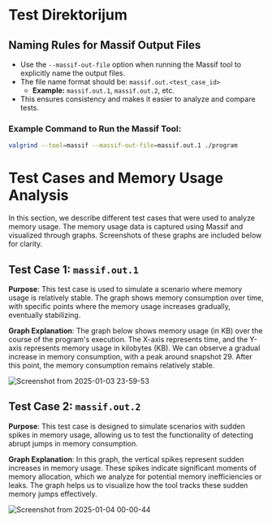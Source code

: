 # Test Direktorijum

## Naming Rules for Massif Output Files

- Use the `--massif-out-file` option when running the Massif tool to explicitly name the output files.
- The file name format should be: `massif.out.<test_case_id>`
  - **Example:** `massif.out.1`, `massif.out.2`, etc.
- This ensures consistency and makes it easier to analyze and compare tests.

### Example Command to Run the Massif Tool:
```bash
valgrind --tool=massif --massif-out-file=massif.out.1 ./program
```

# Test Cases and Memory Usage Analysis

In this section, we describe different test cases that were used to analyze memory usage. The memory usage data is captured using Massif and visualized through graphs. Screenshots of these graphs are included below for clarity.

## Test Case 1: `massif.out.1`

**Purpose**: This test case is used to simulate a scenario where memory usage is relatively stable. The graph shows memory consumption over time, with specific points where the memory usage increases gradually, eventually stabilizing.

**Graph Explanation**:
The graph below shows memory usage (in KB) over the course of the program's execution. The X-axis represents time, and the Y-axis represents memory usage in kilobytes (KB). We can observe a gradual increase in memory consumption, with a peak around snapshot 29. After this point, the memory consumption remains relatively stable.

![Screenshot from 2025-01-03 23-59-53](https://github.com/user-attachments/assets/9bd2a3f3-4b4f-4835-9c24-a7c6f5874d41)


## Test Case 2: `massif.out.2`

**Purpose**: This test case is designed to simulate scenarios with sudden spikes in memory usage, allowing us to test the functionality of detecting abrupt jumps in memory consumption.

**Graph Explanation**:
In this graph, the vertical spikes represent sudden increases in memory usage. These spikes indicate significant moments of memory allocation, which we analyze for potential memory inefficiencies or leaks. The graph helps us to visualize how the tool tracks these sudden memory jumps effectively.


![Screenshot from 2025-01-04 00-00-44](https://github.com/user-attachments/assets/adb07cd0-e2fd-47f9-b58c-ca72f99d3c04)
